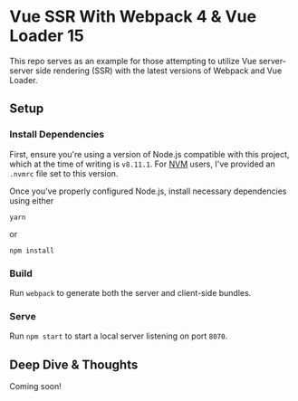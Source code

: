 Vue SSR With Webpack 4 & Vue Loader 15
======================================

This repo serves as an example for those attempting to utilize Vue server-server side rendering (SSR) with the latest versions of Webpack and Vue Loader. 

## Setup

### Install Dependencies

First, ensure you're using a version of Node.js compatible with this project, which at the time of writing is `v8.11.1`. For [NVM](https://github.com/creationix/nvm) users, I've provided an `.nvmrc` file set to this version.

Once you've properly configured Node.js, install necessary dependencies using either 

`yarn` 

or

`npm install`

### Build

Run `webpack` to generate both the server and client-side bundles.

### Serve

Run `npm start` to start a local server listening on port `8070`.

## Deep Dive & Thoughts

Coming soon!